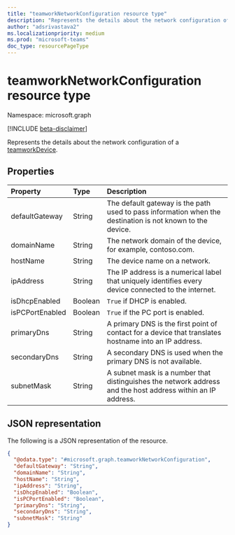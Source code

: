 ```yaml
---
title: "teamworkNetworkConfiguration resource type"
description: "Represents the details about the network configuration of a device."
author: "adsrivastava2"
ms.localizationpriority: medium
ms.prod: "microsoft-teams"
doc_type: resourcePageType
---
```


# teamworkNetworkConfiguration resource type

Namespace: microsoft.graph

[!INCLUDE [beta-disclaimer](../../includes/beta-disclaimer.md)]

Represents the details about the network configuration of a [teamworkDevice](../resources/teamworkdevice.md).

## Properties
|Property|Type|Description|
|:---|:---|:---|
|defaultGateway|String|The default gateway is the path used to pass information when the destination is not known to the device.|
|domainName|String|The network domain of the device, for example, contoso.com.|
|hostName|String|The device name on a network.|
|ipAddress|String|The IP address is a numerical label that uniquely identifies every device connected to the internet.|
|isDhcpEnabled|Boolean|`True` if DHCP is enabled.|
|isPCPortEnabled|Boolean|`True` if the PC port is enabled.|
|primaryDns|String|A primary DNS is the first point of contact for a device that translates hostname into an IP address.|
|secondaryDns|String|A secondary DNS is used when the primary DNS is not available.|
|subnetMask|String|A subnet mask is a number that distinguishes the network address and the host address within an IP address.|


## JSON representation
The following is a JSON representation of the resource.
<!-- {
  "blockType": "resource",
  "@odata.type": "microsoft.graph.teamworkNetworkConfiguration"
}
-->
``` json
{
  "@odata.type": "#microsoft.graph.teamworkNetworkConfiguration",
  "defaultGateway": "String",
  "domainName": "String",
  "hostName": "String",
  "ipAddress": "String",
  "isDhcpEnabled": "Boolean",
  "isPCPortEnabled": "Boolean",
  "primaryDns": "String",
  "secondaryDns": "String",
  "subnetMask": "String"
}
```


